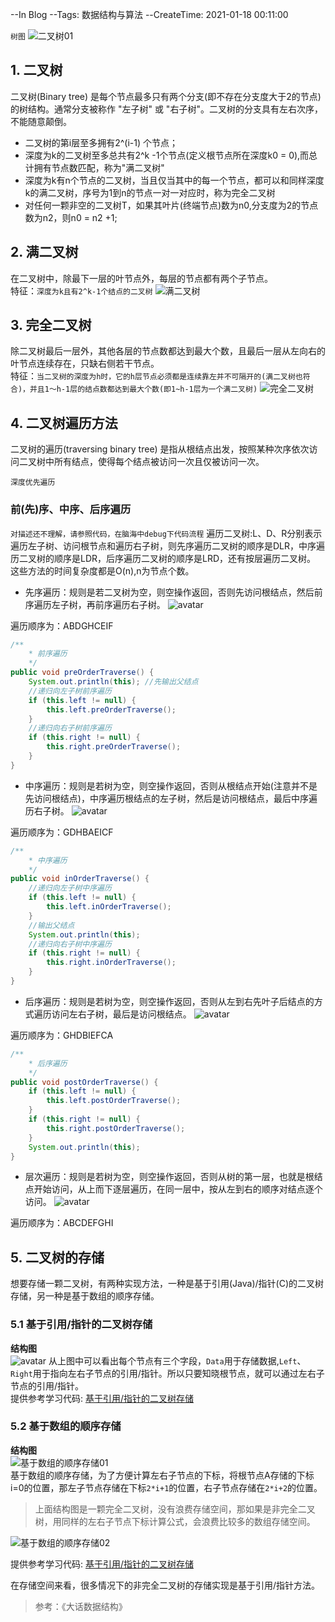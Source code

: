 --In Blog
--Tags: 数据结构与算法
--CreateTime: 2021-01-18 00:11:00

`树图`
![二叉树01](http://118.126.116.71/blogimgs/datastructure/二叉树01.png)


## 1. 二叉树
二叉树(Binary tree) 是每个节点最多只有两个分支(即不存在分支度大于2的节点)的树结构。通常分支被称作 "左子树" 或 "右子树"。二叉树的分支具有左右次序，不能随意颠倒。
* 二叉树的第i层至多拥有2^(i-1) 个节点；
* 深度为k的二叉树至多总共有2^k -1个节点(定义根节点所在深度k0 = 0),而总计拥有节点数匹配，称为"满二叉树"
* 深度为k有n个节点的二叉树，当且仅当其中的每一个节点，都可以和同样深度k的满二叉树，序号为1到n的节点一对一对应时，称为完全二叉树
* 对任何一颗非空的二叉树T，如果其叶片(终端节点)数为n0,分支度为2的节点数为n2，则n0 = n2 +1;

## 2. 满二叉树
在二叉树中，除最下一层的叶节点外，每层的节点都有两个子节点。       
特征：`深度为k且有2^k-1个结点的二叉树`
![满二叉树](http://118.126.116.71/blogimgs/datastructure/满二叉树.png)

## 3. 完全二叉树
除二叉树最后一层外，其他各层的节点数都达到最大个数，且最后一层从左向右的叶节点连续存在，只缺右侧若干节点。  
特征：`当二叉树的深度为h时，它的h层节点必须都是连续靠左并不可隔开的(满二叉树也符合)，并且1～h-1层的结点数都达到最大个数(即1~h-1层为一个满二叉树)`
![完全二叉树](http://118.126.116.71/blogimgs/datastructure/完全二叉树.png)



## 4. 二叉树遍历方法
二叉树的遍历(traversing binary tree) 是指从根结点出发，按照某种次序依次访问二叉树中所有结点，使得每个结点被访问一次且仅被访问一次。

`深度优先遍历`

### 前(先)序、中序、后序遍历  
`对描述还不理解，请参照代码，在脑海中debug下代码流程`
遍历二叉树:L、D、R分别表示遍历左子树、访问根节点和遍历右子树，则先序遍历二叉树的顺序是DLR，中序遍历二叉树的顺序是LDR，后序遍历二叉树的顺序是LRD，还有按层遍历二叉树。 这些方法的时间复杂度都是O(n),n为节点个数。

* 先序遍历：规则是若二叉树为空，则空操作返回，否则先访问根结点，然后前序遍历左子树，再前序遍历右子树。
![avatar](images/前序遍历.png)

遍历顺序为：ABDGHCEIF

```java
/**
    * 前序遍历
    */
public void preOrderTraverse() {
    System.out.println(this); //先输出父结点
    //递归向左子树前序遍历
    if (this.left != null) {
        this.left.preOrderTraverse();
    }
    //递归向右子树前序遍历
    if (this.right != null) {
        this.right.preOrderTraverse();
    }
}
```

* 中序遍历：规则是若树为空，则空操作返回，否则从根结点开始(注意并不是先访问根结点)，中序遍历根结点的左子树，然后是访问根结点，最后中序遍历右子树。
![avatar](images/中序遍历.png)

遍历顺序为：GDHBAEICF

```java
/**
    * 中序遍历
    */
public void inOrderTraverse() {
    //递归向左子树中序遍历
    if (this.left != null) {
        this.left.inOrderTraverse();
    }
    //输出父结点
    System.out.println(this);
    //递归向右子树中序遍历
    if (this.right != null) {
        this.right.inOrderTraverse();
    }
}
```

* 后序遍历：规则是若树为空，则空操作返回，否则从左到右先叶子后结点的方式遍历访问左右子树，最后是访问根结点。
![avatar](images/后序遍历.png)

遍历顺序为：GHDBIEFCA

```java
/**
    * 后序遍历
    */
public void postOrderTraverse() {
    if (this.left != null) {
        this.left.postOrderTraverse();
    }
    if (this.right != null) {
        this.right.postOrderTraverse();
    }
    System.out.println(this);
}
```


* 层次遍历：规则是若树为空，则空操作返回，否则从树的第一层，也就是根结点开始访问，从上而下逐层遍历，在同一层中，按从左到右的顺序对结点逐个访问。
![avatar](images/层次遍历.png)

遍历顺序为：ABCDEFGHI

## 5. 二叉树的存储
想要存储一颗二叉树，有两种实现方法，一种是基于引用(Java)/指针(C)的二叉树存储，另一种是基于数组的顺序存储。

### 5.1 基于引用/指针的二叉树存储
**结构图**      
![avatar](images/基于引用二叉树存储.png)
从上图中可以看出每个节点有三个字段，`Data`用于存储数据,`Left`、`Right`用于指向左右子节点的引用/指针。所以只要知晓根节点，就可以通过左右子节点的引用/指针。  
提供参考学习代码: [基于引用/指针的二叉树存储](https://github.com/xinzhuxiansheng/javamain-services/blob/main/javamain-algorithms/src/main/java/com/javamain/algorithms/tree/binarytreebasicref/BinaryTreeBasicRef.java)


### 5.2 基于数组的顺序存储
**结构图**  
![基于数组的顺序存储01](images/基于数组的顺序存储01.png)  
基于数组的顺序存储，为了方便计算左右子节点的下标，将根节点A存储的下标i=0的位置，那左子节点存储在下标`2*i+1`的位置，右子节点存储在`2*i+2`的位置。
>上面结构图是一颗完全二叉树，没有浪费存储空间，那如果是非完全二叉树，用同样的左右子节点下标计算公式，会浪费比较多的数组存储空间。      

![基于数组的顺序存储02](images/基于数组的顺序存储02.png)  

提供参考学习代码: [基于引用/指针的二叉树存储](https://github.com/xinzhuxiansheng/javamain-services/blob/main/javamain-algorithms/src/main/java/com/javamain/algorithms/tree/binarytreebasicarray/BinaryTreeBasicArray.java)

在存储空间来看，很多情况下的非完全二叉树的存储实现是基于引用/指针方法。



>参考：《大话数据结构》